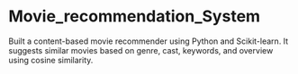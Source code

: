 # Movie_recommendation_System
Built a content-based movie recommender using Python and Scikit-learn. It suggests similar movies based on genre, cast, keywords, and overview using cosine similarity.
